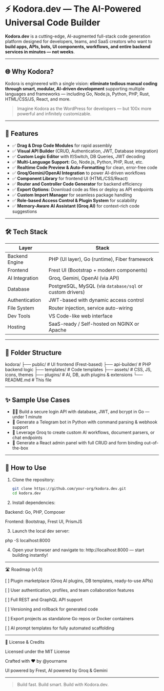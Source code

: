 # ⚡ Kodora.dev — The AI-Powered Universal Code Builder

**Kodora.dev** is a cutting-edge, AI-augmented full-stack code generation platform designed for developers, teams, and SaaS creators who want to **build apps, APIs, bots, UI components, workflows, and entire backend services in minutes — not weeks**.

---

## 🌐 Why Kodora?

Kodora is engineered with a single vision: **eliminate tedious manual coding through smart, modular, AI-driven development** supporting multiple languages and frameworks — including Go, Node.js, Python, PHP, Rust, HTML/CSS/JS, React, and more.

> Imagine Kodora as the WordPress for developers — but 100x more powerful and infinitely customizable.

---

## 🚀 Features

- ✅ **Drag & Drop Code Modules** for rapid assembly  
- ✅ **Visual API Builder** (CRUD, Authentication, JWT, Database integration)  
- ✅ **Custom Logic Editor** with If/Switch, DB Queries, JWT decoding  
- ✅ **Multi-Language Support:** Go, Node.js, Python, PHP, Rust, etc.  
- ✅ **Realtime Code Preview & Auto-Formatting** for clean, error-free code  
- ✅ **Groq/Gemini/OpenAI Integration** to power AI-driven workflows  
- ✅ **Component Library** for frontend UI (HTML/CSS/React)  
- ✅ **Router and Controller Code Generator** for backend efficiency  
- ✅ **Export Options:** Download code as files or deploy as API endpoints  
- ✅ **Custom Import Manager** for seamless package handling  
- ✅ **Role-based Access Control & Plugin System** for scalability  
- ✅ **Memory-Aware AI Assistant (Groq AI)** for context-rich code suggestions  

---

## 🛠 Tech Stack

| Layer           | Stack                                                                 |
|-----------------|-----------------------------------------------------------------------|
| Backend Engine  | PHP (UI layer), Go (runtime), Fiber framework                         |
| Frontend        | Frest UI (Bootstrap + modern components)                             |
| AI Integration  | Groq, Gemini, OpenAI (via API)                                        |
| Database        | PostgreSQL, MySQL (via `database/sql` or custom drivers)              |
| Authentication  | JWT-based with dynamic access control                                |
| File System     | Router injection, service auto-wiring                                |
| Dev Tools       | VS Code-like web interface                                           |
| Hosting         | SaaS-ready / Self-hosted on NGINX or Apache                         |

---

## 📁 Folder Structure

kodora/ 
├── public/ # UI frontend (Frest-based)
├── api-builder/ # PHP backend logic 
├── templates/ # Code templates
├── assets/ # CSS, JS, icons, themes
├── plugins/ # AI, DB, auth plugins & extensions └── README.md  # This file

---

## ✨ Sample Use Cases

- 🧑‍💻 Build a secure login API with database, JWT, and bcrypt in Go — under 1 minute  
- 🤖 Generate a Telegram bot in Python with command parsing & webhook support  
- 🧠 Leverage Groq to create custom AI workflows, document parsers, or chat endpoints  
- 🧩 Generate a React admin panel with full CRUD and form binding out-of-the-box  

---

## 📌 How to Use

1. Clone the repository:
   ```bash
   git clone https://github.com/your-org/kodora.dev.git
   cd kodora.dev

2. Install dependencies:

Backend: Go, PHP, Composer

Frontend: Bootstrap, Frest UI, PrismJS



3. Launch the local dev server:

php -S localhost:8000


4. Open your browser and navigate to:
http://localhost:8000 — start building instantly!




---

🛣 Roadmap (v1.0)

[ ] Plugin marketplace (Groq AI plugins, DB templates, ready-to-use APIs)

[ ] User authentication, profiles, and team collaboration features

[ ] Full REST and GraphQL API support

[ ] Versioning and rollback for generated code

[ ] Export projects as standalone Go repos or Docker containers

[ ] AI prompt templates for fully automated scaffolding



---

🤝 License & Credits

Licensed under the MIT License

Crafted with ❤️ by @yourname

UI powered by Frest, AI powered by Groq & Gemini



---

> Build fast. Build smart. Build with Kodora.dev.
